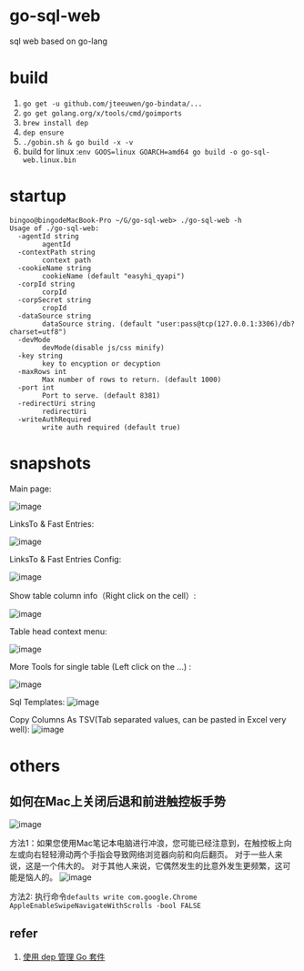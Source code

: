 # go-sql-web
sql web based on go-lang


# build
1. `go get -u github.com/jteeuwen/go-bindata/...`
2. `go get golang.org/x/tools/cmd/goimports`
3. `brew install dep`
3. `dep ensure`
3. `./gobin.sh & go build -x -v` 
5. build for linux :`env GOOS=linux GOARCH=amd64 go build -o go-sql-web.linux.bin`

# startup
```
bingoo@bingodeMacBook-Pro ~/G/go-sql-web> ./go-sql-web -h
Usage of ./go-sql-web:
  -agentId string
    	agentId
  -contextPath string
    	context path
  -cookieName string
    	cookieName (default "easyhi_qyapi")
  -corpId string
    	corpId
  -corpSecret string
    	cropId
  -dataSource string
    	dataSource string. (default "user:pass@tcp(127.0.0.1:3306)/db?charset=utf8")
  -devMode
    	devMode(disable js/css minify)
  -key string
    	key to encyption or decyption
  -maxRows int
    	Max number of rows to return. (default 1000)
  -port int
    	Port to serve. (default 8381)
  -redirectUri string
    	redirectUri
  -writeAuthRequired
    	write auth required (default true)
```

# snapshots

Main page:

![image](https://user-images.githubusercontent.com/1940588/30257639-1aa0c41e-9679-11e7-8246-3abe87ba5510.png)

LinksTo & Fast Entries:

![image](https://user-images.githubusercontent.com/1940588/34432496-b5c56136-ecb2-11e7-8d96-a7ce803da0c0.png)

LinksTo & Fast Entries Config:

![image](https://user-images.githubusercontent.com/1940588/34432497-b9dd4d9c-ecb2-11e7-95a2-2fb8f8bdd229.png)

Show table column info（Right click on the cell）:

![image](https://user-images.githubusercontent.com/1940588/37504346-b0c7c0f0-2918-11e8-8eee-c8e67d12b249.png)


Table head context menu:

![image](https://user-images.githubusercontent.com/1940588/37504433-440c1fd2-2919-11e8-848e-0ba7e85b11bb.png)

More Tools for single table (Left click on the ...) :

![image](https://user-images.githubusercontent.com/1940588/37504406-120e6314-2919-11e8-8ba1-18c1a4c103b9.png)

Sql Templates:
![image](https://user-images.githubusercontent.com/1940588/41340166-5089419e-6f29-11e8-8b1b-599a5833b657.png)

Copy Columns As TSV(Tab separated values, can be pasted in Excel very well):
![image](https://user-images.githubusercontent.com/1940588/41292402-0d0b5622-6e85-11e8-97ba-d27accff362b.png)



# others
## 如何在Mac上关闭后退和前进触控板手势
![image](https://user-images.githubusercontent.com/1940588/32092964-25d5074a-bb2d-11e7-9f87-38e7cad7669f.png)

方法1：如果您使用Mac笔记本电脑进行冲浪，您可能已经注意到，在触控板上向左或向右轻轻滑动两个手指会导致网络浏览器向前和向后翻页。 对于一些人来说，这是一个伟大的。 对于其他人来说，它偶然发生的比意外发生更频繁，这可能是恼人的。
![image](https://user-images.githubusercontent.com/1940588/30794523-31e07604-a18e-11e7-9835-4bbf5c38cee5.png)

方法2: 执行命令`defaults write com.google.Chrome AppleEnableSwipeNavigateWithScrolls -bool FALSE`

## refer
1. [使用 dep 管理 Go 套件](https://blog.boatswain.io/zh/post/manage-go-dependencies-using-dep/)
